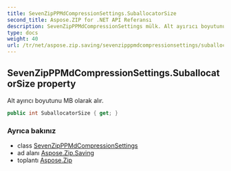 ```yaml
---
title: SevenZipPPMdCompressionSettings.SuballocatorSize
second_title: Aspose.ZIP for .NET API Referansı
description: SevenZipPPMdCompressionSettings mülk. Alt ayırıcı boyutunu MB olarak alır.
type: docs
weight: 40
url: /tr/net/aspose.zip.saving/sevenzipppmdcompressionsettings/suballocatorsize/
---
```

## SevenZipPPMdCompressionSettings.SuballocatorSize property

Alt ayırıcı boyutunu MB olarak alır.

```csharp
public int SuballocatorSize { get; }
```

### Ayrıca bakınız

* class [SevenZipPPMdCompressionSettings](../)
* ad alanı [Aspose.Zip.Saving](../../sevenzipppmdcompressionsettings/)
* toplantı [Aspose.Zip](../../../)


